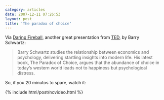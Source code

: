 ```yaml
---
category: articles
date: 2007-12-11 07:26:53
layout: post
title: 'The paradox of choice'
---
```


<p>Via <a href="http://daringfireball.net">Daring Fireball</a>, another great presentation from <a href="http://ted.com">TED</a>, by Barry Schwartz:</p>

<blockquote>Barry Schwartz studies the relationship between economics and psychology, delivering startling insights into modern life. His latest book, The Paradox of Choice, argues that the abundance of choice in today’s western world leads not to happiness but psychological distress.</blockquote>

<p>So, if you 20 minutos to spare, watch it:</p>

{% include html/post/novideo.html %}

<!--
<object classid="clsid:d27cdb6e-ae6d-11cf-96b8-444553540000" codebase="http://download.macromedia.com/pub/shockwave/cabs/flash/swflash.cab#version=8,0,0,0" width="320" height="285" id="VE_Player" align="middle"><param name="movie" value="http://static.videoegg.com/ted/flash/loader.swf"><PARAM NAME="FlashVars" VALUE="bgColor=FFFFFF&file=http://static.videoegg.com/ted/movies/BARRYSCHWARTZ_high.flv&autoPlay=false&fullscreenURL=http://static.videoegg.com/ted/flash/fullscreen.html&forcePlay=false&logo=&allowFullscreen=true"><param name="quality" value="high"><param name="allowScriptAccess" value="always"><param name="bgcolor" value="#FFFFFF"><param name="scale" value="noscale"><param name="wmode" value="window">

<embed src="http://static.videoegg.com/ted/flash/loader.swf" FlashVars="bgColor=FFFFFF&file=http://static.videoegg.com/ted/movies/BARRYSCHWARTZ_high.flv&autoPlay=false&fullscreenURL=http://static.videoegg.com/ted/flash/fullscreen.html&forcePlay=false&logo=&allowFullscreen=true" quality="high" allowScriptAccess="always" bgcolor="#FFFFFF" scale="noscale" wmode="window" width="320" height="285" name="VE_Player" align="middle" type="application/x-shockwave-flash" pluginspage="http://www.macromedia.com/go/getflashplayer"></object>
-->
